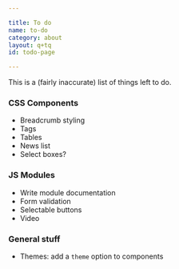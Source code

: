 ```yaml
---

title: To do
name: to-do
category: about
layout: q+tq
id: todo-page

---
```


<div class="lead"><p>This is a (fairly inaccurate) list of things left to do.</p></div>

### CSS Components

* Breadcrumb styling
* Tags
* Tables
* News list
* Select boxes?

### JS Modules

* Write module documentation
* Form validation
* Selectable buttons
* Video

### General stuff

* Themes: add a `theme` option to components